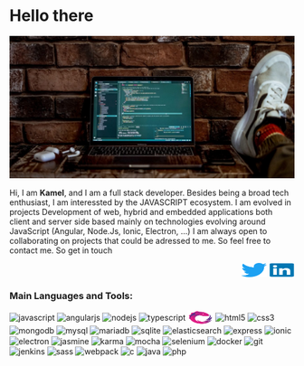 # Hello there

<!-- <img src="https://github.com/kbrikh/kbrikh/blob/master/banner-1.jpg"> -->
![myBanner](https://github.com/kbrikh/kbrikh/blob/master/banner-1.jpg)


Hi, I am **Kamel**, and I am a full stack developer. Besides being a broad tech enthusiast, I am interessted by the JAVASCRIPT ecosystem. I am evolved in projects Development of web, hybrid and embedded applications both client and server side based mainly on technologies evolving around JavaScript (Angular, Node.Js, Ionic, Electron, ...)
I am always open to collaborating on projects that could be adressed to me. So feel free to contact me. So get in touch

<p align="right">
<a href="https://twitter.com/kbrikh" target="blank"><img align="center" src="https://github.com/devicons/devicon/blob/master/icons/twitter/twitter-original.svg" alt="kbrikh" height="25" width="45" /></a>
<a href="https://linkedin.com/in/kbrikh" target="blank"><img align="center" src="https://github.com/devicons/devicon/blob/master/icons/linkedin/linkedin-original.svg" alt="kbrikh" height="25" width="45" /></a>
</p>


### Main Languages and Tools:
<p align="left"> 
<img align="center" src="https://devicons.github.io/devicon/devicon.git/icons/javascript/javascript-original.svg" alt="javascript" width="45" height="25" title="Javascript"/> </a> 
<img align="center" src="https://devicons.github.io/devicon/devicon.git/icons/angularjs/angularjs-original.svg" alt="angularjs" width="45" height="25" title="Angular"/> </a> 
<img align="center" src="https://devicons.github.io/devicon/devicon.git/icons/nodejs/nodejs-original-wordmark.svg" alt="nodejs" width="45" height="25" title="Node.Js"/> </a> 
<img align="center" src="https://devicons.github.io/devicon/devicon.git/icons/typescript/typescript-original.svg" alt="typescript" width="45" height="25" title="Typescript"/> </a>
<img align="center" src="https://github.com/ReactiveX/rxjs/blob/master/resources/CI-CD/logo/svg/RxJs_Logo_Basic.svg" alt="RxJs" width="45" height="25" title="RxJs"/> </a>
<img align="center" src="https://devicons.github.io/devicon/devicon.git/icons/html5/html5-original-wordmark.svg" alt="html5" width="45" height="25" title="Html"/> </a>
<img align="center" src="https://devicons.github.io/devicon/devicon.git/icons/css3/css3-original-wordmark.svg" alt="css3" width="45" height="25" title="CSS"/> </a>
<img align="center" src="https://devicons.github.io/devicon/devicon.git/icons/mongodb/mongodb-original-wordmark.svg" alt="mongodb" width="45" height="25" title="MongoDb"/>
<img align="center" src="https://devicons.github.io/devicon/devicon.git/icons/mysql/mysql-original-wordmark.svg" alt="mysql" width="45" height="25" title="MySql"/>
<img align="center" src="https://www.vectorlogo.zone/logos/mariadb/mariadb-icon.svg" alt="mariadb" width="45" height="25" title="MariaDb"/>
<img align="center" src="https://www.vectorlogo.zone/logos/sqlite/sqlite-icon.svg" alt="sqlite" width="45" height="25" title="SqLite"/>
<img align="center" src="https://www.vectorlogo.zone/logos/elastic/elastic-icon.svg" alt="elasticsearch" width="45" height="25" title="Elasticsearch"/>
<img align="center" src="https://devicons.github.io/devicon/devicon.git/icons/express/express-original-wordmark.svg" alt="express" width="45" height="25" title="ExpressJs"/>
<img align="center" src="https://upload.wikimedia.org/wikipedia/commons/d/d1/Ionic_Logo.svg" alt="ionic" width="45" height="25" title="Ionic"/>
<img align="center" src="https://devicons.github.io/devicon/devicon.git/icons/electron/electron-original.svg" alt="electron" width="45" height="25" title="Electron"/>
<img align="center" src="https://www.vectorlogo.zone/logos/jasmine/jasmine-icon.svg" alt="jasmine" width="45" height="25" title="Jasmine"/>
<img align="center" src="https://raw.githubusercontent.com/detain/svg-logos/780f25886640cef088af994181646db2f6b1a3f8/svg/karma.svg" alt="karma" width="45" height="25" title="Karma"/>
<img align="center" src="https://www.vectorlogo.zone/logos/mochajs/mochajs-icon.svg" alt="mocha" width="45" height="25" title="Mocha.Js"/>
<img align="center" src="https://raw.githubusercontent.com/detain/svg-logos/780f25886640cef088af994181646db2f6b1a3f8/svg/selenium-logo.svg" alt="selenium" width="45" height="25"/>
<img align="center" src="https://devicons.github.io/devicon/devicon.git/icons/docker/docker-original-wordmark.svg" alt="docker" width="45" height="25" title="Docker"/> 
<img align="center" src="https://www.vectorlogo.zone/logos/git-scm/git-scm-icon.svg" alt="git" width="45" height="25" title="Git"/> 
<img align="center" src="https://www.vectorlogo.zone/logos/jenkins/jenkins-icon.svg" alt="jenkins" width="45" height="25" title="Jenkins"/> 
<img align="center" src="https://devicons.github.io/devicon/devicon.git/icons/sass/sass-original.svg" alt="sass" width="45" height="25" title="Sass"/> 
<img align="center" src="https://devicons.github.io/devicon/devicon.git/icons/webpack/webpack-original.svg" alt="webpack" width="45" height="25" title="Webpack"/> 
<img align="center" src="https://devicons.github.io/devicon/devicon.git/icons/c/c-original.svg" alt="c" width="45" height="25" title="C"/> 
<img align="center" src="https://devicons.github.io/devicon/devicon.git/icons/java/java-original-wordmark.svg" alt="java" width="45" height="25" title="Java"/> 
<img align="center" src="https://devicons.github.io/devicon/devicon.git/icons/php/php-original.svg" alt="php" width="45" height="25" title="PHP"/> 
</p>



